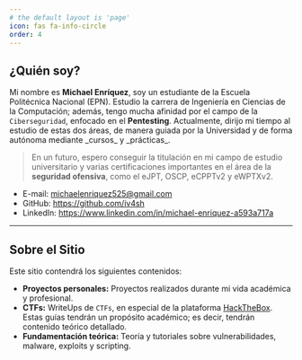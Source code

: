 ```yaml
---
# the default layout is 'page'
icon: fas fa-info-circle
order: 4
---
```



## **¿Quién soy?**
Mi nombre es **Michael Enríquez**, soy un estudiante de la Escuela Politécnica Nacional (EPN). Estudio la carrera de Ingeniería en Ciencias de la Computación; además, tengo mucha afinidad por el campo de la `Ciberseguridad`, enfocado en el **Pentesting**. Actualmente, dirijo mi tiempo al estudio de estas dos áreas, de manera guiada por la Universidad y de forma autónoma mediante \_cursos\_ y \_prácticas\_.

> En un futuro, espero conseguir la titulación en mi campo de estudio universitario y varias certificaciones importantes en el área de la **seguridad ofensiva**, como el eJPT, OSCP, eCPPTv2 y eWPTXv2.

* E-mail: michaelenriquez525@gmail.com
* GitHub: https://github.com/iv4sh
* LinkedIn: https://www.linkedin.com/in/michael-enriquez-a593a717a

---

## **Sobre el Sitio**
Este sitio contendrá los siguientes contenidos:
* **Proyectos personales:** Proyectos realizados durante mi vida académica y profesional.
* **CTFs:** WriteUps de `CTFs`, en especial de la plataforma [HackTheBox](https://www.hackthebox.com). Estas guías tendrán un propósito académico; es decir, tendrán contenido teórico detallado.
* **Fundamentación teórica:** Teoría y tutoriales sobre vulnerabilidades, malware, exploits y scripting.